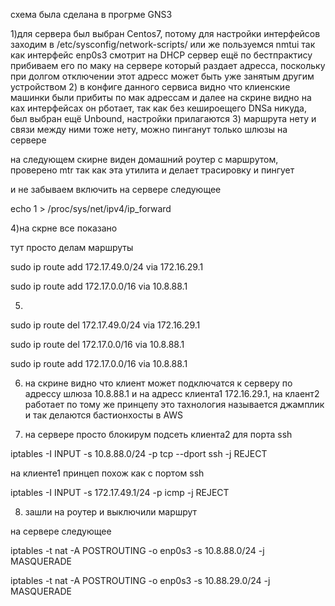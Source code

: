 



схема была сделана в прогрме GNS3

1)для сервера был выбран Centos7, потому для настройки интерфейсов заходим в /etc/sysconfig/network-scripts/ или же пользуемся nmtui
так как интерфейс enp0s3 смотрит на DHCP сервер ещё по бестпрактису прибиваем его по маку на сервере который раздает адресса, поскольку при долгом отключении этот адресс может быть уже занятым другим устройством
2) в конфиге данного сервиса видно что клиенские машинки были прибиты по мак адрессам и далее на скрине видно на ках интерфейсах он рботает, так как без кешироещего DNSа никуда, был выбран ещё Unbound, настройки прилагаются
3) маршрута нету и связи между ними тоже нету, можно пинганут только шлюзы на сервере

на следующем скирне виден домашний роутер с маршрутом, проверено mtr так как эта утилита и делает трасировку и пингует

и не забываем включить на сервере следующее

echo 1 > /proc/sys/net/ipv4/ip_forward

4)на скрне все показано 



тут просто делам маршруты

sudo ip route add 172.17.49.0/24 via 172.16.29.1

sudo ip route add 172.17.0.0/16 via 10.8.88.1

5)
sudo ip route del 172.17.49.0/24 via 172.16.29.1

sudo ip route del 172.17.0.0/16 via 10.8.88.1

sudo ip route add 172.17.0.0/16 via 10.8.88.1

6) на скрине видно что клиент может подключатся к серверу по адрессу шлюза 10.8.88.1 и на адресс клиента1 172.16.29.1, на клаент2 работает по тому же принцепу это тахнология называется джамплик и так делаются бастионхосты в AWS

7) на сервере просто блокирум подсеть клиента2 для порта ssh 

iptables -I INPUT -s 10.8.88.0/24 -p tcp --dport ssh -j REJECT

на клиенте1 принцеп похож как с портом ssh

iptables -I INPUT -s 172.17.49.1/24 -p icmp -j REJECT

8) зашли на роутер и выключили маршрут

на сервере следующее

iptables -t nat -A POSTROUTING -o enp0s3 -s 10.8.88.0/24 -j MASQUERADE

iptables -t nat -A POSTROUTING -o enp0s3 -s 10.88.29.0/24 -j MASQUERADE
